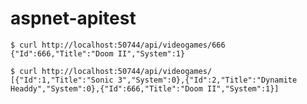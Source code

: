 # aspnet-apitest

    $ curl http://localhost:50744/api/videogames/666
    {"Id":666,"Title":"Doom II","System":1}
    
    $ curl http://localhost:50744/api/videogames/
    [{"Id":1,"Title":"Sonic 3","System":0},{"Id":2,"Title":"Dynamite Headdy","System":0},{"Id":666,"Title":"Doom II","System":1}]
